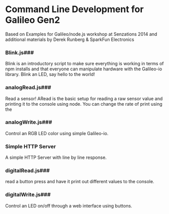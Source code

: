 Command Line Development for Galileo Gen2
===========================

Based on Examples for Galileo/node.js workshop at Senzations 2014 and additional materials by Derek Runberg & SparkFun Electronics

### Blink.js###
Blink is an introductory script to make sure everything is working in terms of npm installs and that everyone can manipulate hardware with the Galileo-io library. Blink an LED, say hello to the world! 

### analogRead.js###
Read a sensor! ARead is the basic setup for reading a raw sensor value and printing it to the console using node. You can change the rate of print using the 

### analogWrite.js###
Control an RGB LED color using simple Galileo-io.

### Simple HTTP Server ###
A simple HTTP Server with line by line response.

### digitalRead.js###
read a button press and have it print out different values to the console. 

### digitalWrite.js###
Control an LED on/off through a web interface using buttons.



### 
